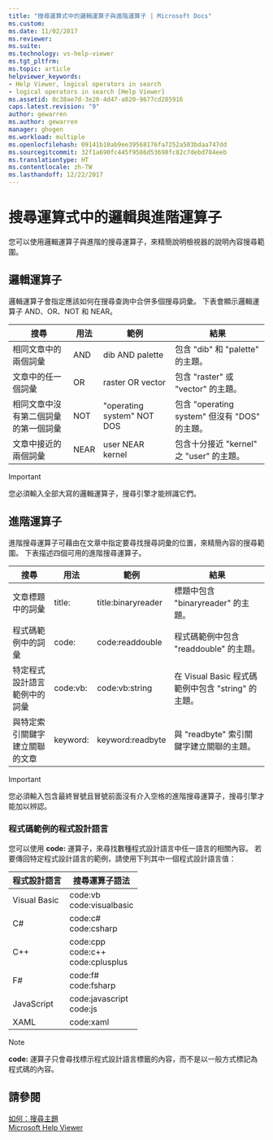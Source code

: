 ```yaml
---
title: "搜尋運算式中的邏輯運算子與進階運算子 | Microsoft Docs"
ms.custom: 
ms.date: 11/02/2017
ms.reviewer: 
ms.suite: 
ms.technology: vs-help-viewer
ms.tgt_pltfrm: 
ms.topic: article
helpviewer_keywords:
- Help Viewer, logical operators in search
- logical operators in search [Help Viewer]
ms.assetid: 0c38ae7d-3e20-4d47-a020-9677cd285916
caps.latest.revision: "9"
author: gewarren
ms.author: gewarren
manager: ghogen
ms.workload: multiple
ms.openlocfilehash: 09141b10ab9ee39568176fa7252a503bdaa747dd
ms.sourcegitcommit: 32f1a690fc445f9586d53698fc82c7debd784eeb
ms.translationtype: HT
ms.contentlocale: zh-TW
ms.lasthandoff: 12/22/2017
---
```

# <a name="logical-and-advanced-operators-in-search-expressions"></a>搜尋運算式中的邏輯與進階運算子
您可以使用邏輯運算子與進階的搜尋運算子，來精簡說明檢視器的說明內容搜尋範圍。

## <a name="logical-operators"></a>邏輯運算子
邏輯運算子會指定應該如何在搜尋查詢中合併多個搜尋詞彙。 下表會顯示邏輯運算子 AND、OR、NOT 和 NEAR。
  
|搜尋|用法|範例|結果|  
|-------------------|---------|-------------|------------|  
|相同文章中的兩個詞彙|AND|dib AND palette|包含 "dib" 和 "palette" 的主題。|  
|文章中的任一個詞彙|OR|raster OR vector|包含 "raster" 或 "vector" 的主題。|  
|相同文章中沒有第二個詞彙的第一個詞彙|NOT|"operating system" NOT DOS|包含 "operating system" 但沒有 "DOS" 的主題。|  
|文章中接近的兩個詞彙|NEAR|user NEAR kernel|包含十分接近 "kernel" 之 "user" 的主題。|  
  
> [!IMPORTANT]
> 您必須輸入全部大寫的邏輯運算子，搜尋引擎才能辨識它們。

## <a name="advanced-operators"></a>進階運算子
進階搜尋運算子可藉由在文章中指定要尋找搜尋詞彙的位置，來精簡內容的搜尋範圍。 下表描述四個可用的進階搜尋運算子。

|搜尋|用法|範例|結果|  
|-------------------|---------|-------------|------------|  
|文章標題中的詞彙|title:|title:binaryreader|標題中包含 "binaryreader" 的主題。|  
|程式碼範例中的詞彙|code:|code:readdouble|程式碼範例中包含 "readdouble" 的主題。|  
|特定程式設計語言範例中的詞彙|code:vb:|code:vb:string|在 Visual Basic 程式碼範例中包含 "string" 的主題。|  
|與特定索引關鍵字建立關聯的文章|keyword:|keyword:readbyte|與 "readbyte" 索引關鍵字建立關聯的主題。|  

> [!IMPORTANT]
> 您必須輸入包含最終冒號且冒號前面沒有介入空格的進階搜尋運算子，搜尋引擎才能加以辨認。    

### <a name="programming-languages-for-code-examples"></a>程式碼範例的程式設計語言
您可以使用 **code:** 運算子，來尋找數種程式設計語言中任一語言的相關內容。 若要傳回特定程式設計語言的範例，請使用下列其中一個程式設計語言值：  

|程式設計語言|搜尋運算子語法|  
|--------------------|---------|  
|Visual Basic|code:vb<br/>code:visualbasic|  
|C#|code:c#<br/>code:csharp|  
|C++|code:cpp<br/>code:c++<br/>code:cplusplus|  
|F#|code:f#<br/>code:fsharp|  
|JavaScript|code:javascript<br/>code:js|  
|XAML|code:xaml|

> [!NOTE]
> **code:** 運算子只會尋找標示程式設計語言標籤的內容，而不是以一般方式標記為程式碼的內容。 
  
## <a name="see"></a>請參閱 
[如何：搜尋主題](how-to-search-for-topics.md)  
[Microsoft Help Viewer](microsoft-help-viewer.md)